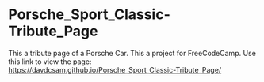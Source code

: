 # Porsche_Sport_Classic-Tribute_Page
This a tribute page of a Porsche Car. This a project for FreeCodeCamp. Use this link to view the page: https://davdcsam.github.io/Porsche_Sport_Classic-Tribute_Page/
